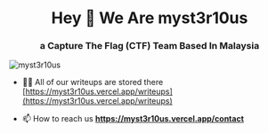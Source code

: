 <h1 align="center">Hey 👋 We Are myst3r10us</h1>
<h3 align="center">a Capture The Flag (CTF) Team Based In Malaysia</h3>

<p align="left"> <img src="https://komarev.com/ghpvc/?username=myst3r10us&label=Profile%20views&color=0e75b6&style=flat" alt="myst3r10us" /> </p>

- 👨‍💻 All of our writeups are stored there [https://myst3r10us.vercel.app/writeups](https://myst3r10us.vercel.app/writeups)

- 📫 How to reach us **https://myst3r10us.vercel.app/contact**

<!-- Soon 
<h3 align="left">Connect with me:</h3>
<p align="left">
</p>
-->
